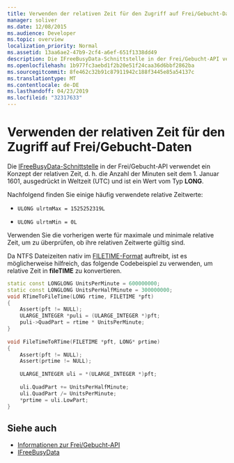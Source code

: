 ```yaml
---
title: Verwenden der relativen Zeit für den Zugriff auf Frei/Gebucht-Daten
manager: soliver
ms.date: 12/08/2015
ms.audience: Developer
ms.topic: overview
localization_priority: Normal
ms.assetid: 13aa6ae2-47b9-2cf4-a6ef-651f1338dd49
description: Die IFreeBusyData-Schnittstelle in der Frei/Gebucht-API verwendet ein Konzept der relativen Zeit, d. h. die Anzahl der Minuten seit dem 1. Januar 1601, ausgedrückt in Weltzeit (UTC) und ist ein Wert vom Typ LONG .
ms.openlocfilehash: 1b977fc3aebd1f2b20e51f24caa36d6bbf2862ba
ms.sourcegitcommit: 8fe462c32b91c87911942c188f3445e85a54137c
ms.translationtype: MT
ms.contentlocale: de-DE
ms.lasthandoff: 04/23/2019
ms.locfileid: "32317633"
---
```

# <a name="use-relative-time-to-access-freebusy-data"></a>Verwenden der relativen Zeit für den Zugriff auf Frei/Gebucht-Daten

Die [IFreeBusyData-Schnittstelle](ifreebusydata.md) in der Frei/Gebucht-API verwendet ein Konzept der relativen Zeit, d. h. die Anzahl der Minuten seit dem 1. Januar 1601, ausgedrückt in Weltzeit (UTC) und ist ein Wert vom Typ **LONG**. 
  
Nachfolgend finden Sie einige häufig verwendete relative Zeitwerte:
  
- `ULONG ulrtmMax = 1525252319L`
    
- `ULONG ulrtmMin = 0L`
    
Verwenden Sie die vorherigen werte für maximale und minimale relative Zeit, um zu überprüfen, ob ihre relativen Zeitwerte gültig sind.
  
Da NTFS Dateizeiten nativ im [FILETIME-Format](https://msdn.microsoft.com/library/9baf8a0e-59e3-4fbd-9616-2ec9161520d1%28Office.15%29.aspx) auftreibt, ist es möglicherweise hilfreich, das folgende Codebeispiel zu verwenden, um relative Zeit in **fileTIME** zu konvertieren. 
  
```cpp
static const LONGLONG UnitsPerMinute = 600000000; 
static const LONGLONG UnitsPerHalfMinute = 300000000; 
void RTimeToFileTime(LONG rtime, FILETIME *pft) 
{ 
    Assert(pft != NULL); 
    ULARGE_INTEGER *puli = (ULARGE_INTEGER *)pft; 
    puli->QuadPart = rtime * UnitsPerMinute; 
} 
  
void FileTimeToRTime(FILETIME *pft, LONG* prtime) 
{ 
    Assert(pft != NULL); 
    Assert(prtime != NULL); 
 
    ULARGE_INTEGER uli = *(ULARGE_INTEGER *)pft; 
  
    uli.QuadPart += UnitsPerHalfMinute; 
    uli.QuadPart /= UnitsPerMinute; 
    *prtime = uli.LowPart; 
} 

```

## <a name="see-also"></a>Siehe auch

- [Informationen zur Frei/Gebucht-API](about-the-free-busy-api.md)
- [IFreeBusyData](ifreebusydata.md)

